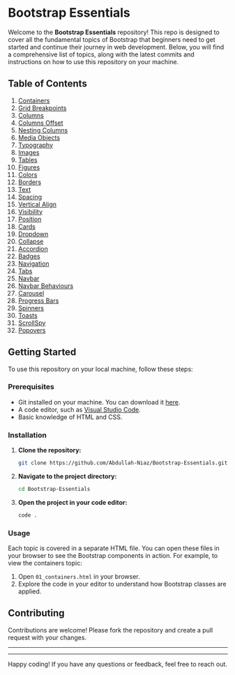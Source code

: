 # Bootstrap Essentials

Welcome to the **Bootstrap Essentials** repository! This repo is designed to cover all the fundamental topics of Bootstrap that beginners need to get started and continue their journey in web development. Below, you will find a comprehensive list of topics, along with the latest commits and instructions on how to use this repository on your machine.

## Table of Contents

1. [Containers](#01_containers)
2. [Grid Breakpoints](#02_Grid)
3. [Columns](#03_Columns)
4. [Columns Offset](#04_offset_columns)
5. [Nesting Columns](#05_nesting_columns)
6. [Media Objects](#06_media_objects)
7. [Typography](#07_Typography)
8. [Images](#08_Images)
9. [Tables](#09_Tables)
10. [Figures](#10_Figures)
11. [Colors](#11_Colors)
12. [Borders](#12_Borders)
13. [Text](#13_Text)
14. [Spacing](#14_spacing)
15. [Vertical Align](#15_Vertical_Align)
16. [Visibility](#16_Visibilit)
17. [Position](#17_position)
18. [Cards](#18_Card)
19. [Dropdown](#19_DropDown)
20. [Collapse](#20_Collapse)
21. [Accordion](#21_Accordion)
22. [Badges](#22_Badges)
23. [Navigation](#23_Nav)
24. [Tabs](#24_Tabs)
25. [Navbar](#25_NavBar)
26. [Navbar Behaviours](#26_NavBar_Behaviour)
27. [Carousel](#27_Carosul)
28. [Progress Bars](#28_progress)
29. [Spinners](#29_Spinners)
30. [Toasts](#30_Toasts)
31. [ScrollSpy](#31_ScrollSpy)
32. [Popovers](#32_Popovers)

## Getting Started

To use this repository on your local machine, follow these steps:

### Prerequisites

- Git installed on your machine. You can download it [here](https://git-scm.com/).
- A code editor, such as [Visual Studio Code](https://code.visualstudio.com/).
- Basic knowledge of HTML and CSS.

### Installation

1. **Clone the repository:**
   ```bash
   git clone https://github.com/Abdullah-Niaz/Bootstrap-Essentials.git
   ```
2. **Navigate to the project directory:**
   ```bash
   cd Bootstrap-Essentials
   ```
3. **Open the project in your code editor:**
   ```bash
   code .
   ```

### Usage

Each topic is covered in a separate HTML file. You can open these files in your browser to see the Bootstrap components in action. For example, to view the containers topic:

1. Open `01_containers.html` in your browser.
2. Explore the code in your editor to understand how Bootstrap classes are applied.

## Contributing

Contributions are welcome! Please fork the repository and create a pull request with your changes.

---

---

Happy coding! If you have any questions or feedback, feel free to reach out.
